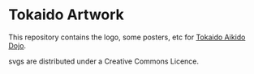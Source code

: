 Tokaido Artwork
===============

This repository contains the logo, some posters, etc for [Tokaido Aikido Dojo](http://tokaido.gr).

svgs are distributed under a Creative Commons Licence.
